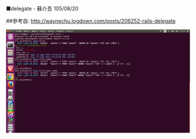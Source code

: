 ■delegate - 蘇介吾 105/08/20

##參考自: http://waynechu.logdown.com/posts/206252-rails-delegate

![Demo](https://github.com/afgnsu/delegate/blob/master/DEMO.png)
